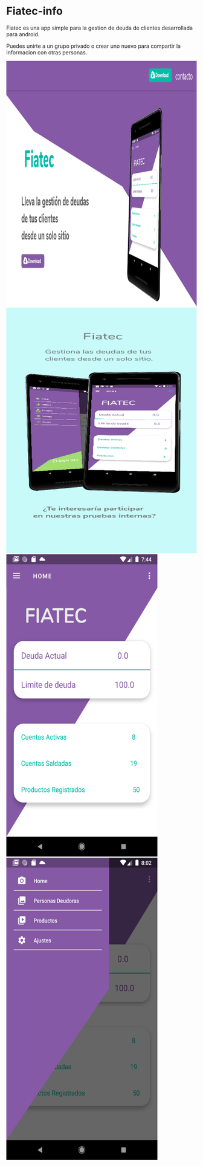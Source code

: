 # Fiatec-info

Fiatec es una app simple para la gestion de deuda de clientes desarrollada para android.

Puedes unirte a un grupo privado o crear uno nuevo para compartir la informacion con otras personas.

<img src="fv.png" height="650px" width="1080px"/>

<img src="promo.png" height="650px" width="1080px"/>

<img src="fiatec_p1.png" height="800px" width="400px"/>

<img src="fiatec_p2.png" height="800px" width="400px"/>
